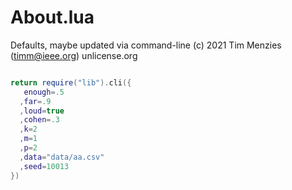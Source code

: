 
# About.lua
Defaults, maybe updated via command-line
(c) 2021 Tim Menzies (timm@ieee.org) unlicense.org

```lua
```



```lua
return require("lib").cli({
   enough=.5
  ,far=.9
  ,loud=true
  ,cohen=.3
  ,k=2
  ,m=1
  ,p=2
  ,data="data/aa.csv"
  ,seed=10013
})
```
